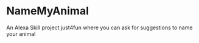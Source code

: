 # NameMyAnimal
An Alexa Skill project just4fun where you can ask for suggestions to name your animal
